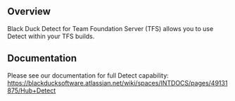 ## Overview

Black Duck Detect for Team Foundation Server (TFS) allows you to use Detect within your TFS builds.  

## Documentation

Please see our documentation for full Detect capability: https://blackducksoftware.atlassian.net/wiki/spaces/INTDOCS/pages/49131875/Hub+Detect

